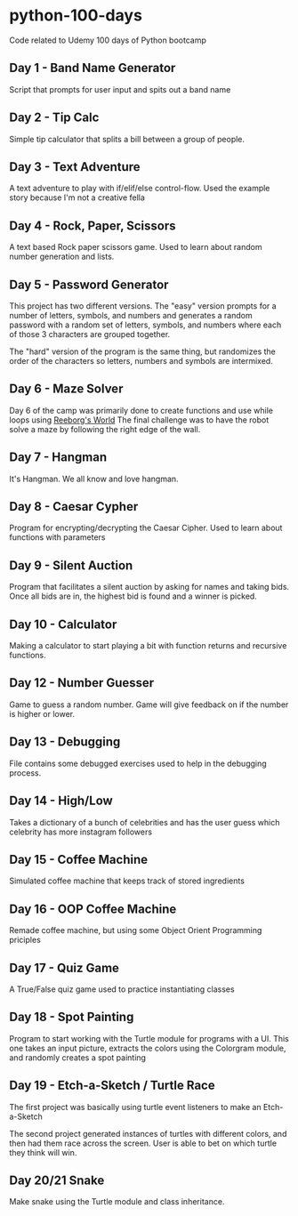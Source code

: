 # python-100-days

Code related to Udemy 100 days of Python bootcamp

## Day 1 - Band Name Generator

Script that prompts for user input and spits out a band name

## Day 2 - Tip Calc

Simple tip calculator that splits a bill between a group of people.

## Day 3 - Text Adventure

A text adventure to play with if/elif/else control-flow. Used the example story because I'm not a creative fella

## Day 4 - Rock, Paper, Scissors

A text based Rock paper scissors game. Used to learn about random number generation and lists.

## Day 5 - Password Generator

This project has two different versions. The "easy" version prompts for a number of letters,
symbols, and numbers and generates a random password with a random set of letters, symbols, and numbers where each of those 3 characters are grouped together.

The "hard" version of the program is the same thing, but randomizes the order of the characters so letters, numbers and symbols are intermixed.

## Day 6 - Maze Solver

Day 6 of the camp was primarily done to create functions and use while loops using [Reeborg's World](https://reeborg.ca/index_en.html)
The final challenge was to have the robot solve a maze by following the right edge of the wall.

## Day 7 - Hangman

It's Hangman. We all know and love hangman.

## Day 8 - Caesar Cypher

Program for encrypting/decrypting  the Caesar Cipher. Used to learn about functions with parameters

## Day 9 - Silent Auction

Program that facilitates a silent auction by asking for names and taking bids.
Once all bids are in, the highest bid is found and a winner is picked.

## Day 10 - Calculator

Making a calculator to start playing a bit with function returns and recursive functions.

## Day 12 - Number Guesser

Game to guess a random number. Game will give feedback on if the number is higher or lower.

## Day 13 - Debugging

File contains some debugged exercises used to help in the debugging process.

## Day 14 - High/Low

Takes a dictionary of a bunch of celebrities and has the user guess which celebrity has more instagram followers

## Day 15 - Coffee Machine

Simulated coffee machine that keeps track of stored ingredients

## Day 16 - OOP Coffee Machine

Remade coffee machine, but using some Object Orient Programming priciples

## Day 17 - Quiz Game

A True/False quiz game used to practice instantiating classes

## Day 18 - Spot Painting

Program to start working with the Turtle module for programs with a UI. This one takes an input picture, extracts the colors using the Colorgram module, and randomly creates a spot painting

## Day 19 - Etch-a-Sketch / Turtle Race

The first project was basically using turtle event listeners to make an Etch-a-Sketch

The second project generated instances of turtles with different colors, and then had them race across the screen. User is able to bet on which turtle they think will win.

## Day 20/21 Snake

Make snake using the Turtle module and class inheritance.

